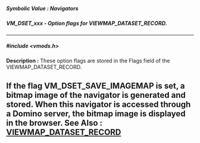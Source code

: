 ##### Symbolic Value : Navigators
##### VM_DSET_xxx - Option flags for VIEWMAP_DATASET_RECORD.
---
##### #include <vmods.h>
**Description :**
These option flags are stored in the Flags field of the VIEWMAP_DATASET_RECORD.

If the flag VM_DSET_SAVE_IMAGEMAP is set, a bitmap image of the navigator is 
generated and stored.  When this navigator is accessed through a Domino server, 
the bitmap image is displayed in the browser.
**See Also :**
[VIEWMAP_DATASET_RECORD](D:/md_files/VIEWMAP_DATASET_RECORD.md)
---

